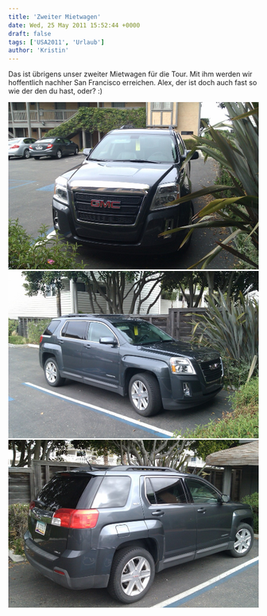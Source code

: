 ```yaml
---
title: 'Zweiter Mietwagen'
date: Wed, 25 May 2011 15:52:44 +0000
draft: false
tags: ['USA2011', 'Urlaub']
author: 'Kristin'
---
```


Das ist übrigens unser zweiter Mietwagen für die Tour. Mit ihm werden wir hoffentlich nachher San Francisco erreichen. Alex, der ist doch auch fast so wie der den du hast, oder? :)

![-780365590](/urlaub11to15-images/11/780365590-scaled1000.jpg?w=300)
![-780365591](/urlaub11to15-images/11/780365591-scaled10001.jpg?w=300)
![-780365589](/urlaub11to15-images/11/780365589-scaled10001.jpg?w=300)